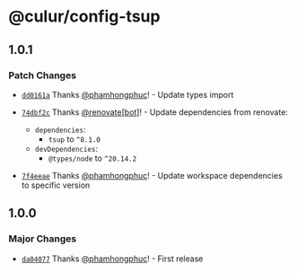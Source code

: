 # @culur/config-tsup

## 1.0.1

### Patch Changes

- [`dd0161a`](https://github.com/culur/culur/commit/dd0161ac9bf8720d13c69fa12769d8bffb916a41) Thanks [@phamhongphuc](https://github.com/phamhongphuc)! - Update types import

- [`74dbf2c`](https://github.com/culur/culur/commit/74dbf2c0050b30e9289aa7879c4cbb9ac103f4d3) Thanks [@renovate[bot]](https://github.com/renovate%5Bbot%5D)! - Update dependencies from renovate:

  - `dependencies`:
    - `tsup` to `^8.1.0`
  - `devDependencies`:
    - `@types/node` to `^20.14.2`

- [`7f4eeae`](https://github.com/culur/culur/commit/7f4eeae4fa2c2dbed218675e8ce2cc91ca0bc4c3) Thanks [@phamhongphuc](https://github.com/phamhongphuc)! - Update workspace dependencies to specific version

## 1.0.0

### Major Changes

- [`da04077`](https://github.com/culur/culur/commit/da04077fb6051a7654da7f3df07de0e6ab9011d5) Thanks [@phamhongphuc](https://github.com/phamhongphuc)! - First release
